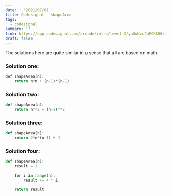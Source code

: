 ```yaml
---
date: ! '2021/07/01 '
title: Codesignal - shapeArea
tags:
  - codesignal
summary: ''
link: https://app.codesignal.com/arcade/intro/level-2/yuGuHvcCaFCKk56rJ
draft: false
---
```


The solutions here are quite similar in a sense that all are based on math.

### Solution one:

```python
def shapeArea(n):
    return n*n + (n-1)*(n-1)
```

### Solution two:

```python
def shapeArea(n):
    return n**2 + (n-1)**2
```

### Solution three:

```python
def shapeArea(n):
    return 2*n*(n-1) + 1
```

### Solution four:

```python
def shapeArea(n):
    result = 1

    for i in range(n):
        result += 4 * i

    return result
```
